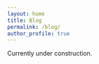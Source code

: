 ```yaml
---
layout: home
title: Blog
permalink: /blog/
author_profile: true
---
```


Currently under construction.